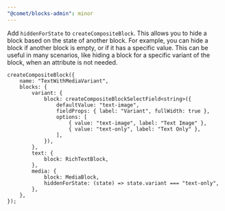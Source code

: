 ```yaml
---
"@comet/blocks-admin": minor
---
```


Add `hiddenForState` to `createCompositeBlock`. This allows you to hide a block based on the state of another block.
For example, you can hide a block if another block is empty, or if it has a specific value. This can be useful in many scenarios, like hiding a block for a specific variant of the block, when an attribute is not needed.

```tsx
createCompositeBlock({
    name: "TextWithMediaVariant",
    blocks: {
        variant: {
            block: createCompositeBlockSelectField<string>({
                defaultValue: "text-image",
                fieldProps: { label: "Variant", fullWidth: true },
                options: [
                    { value: "text-image", label: "Text Image" },
                    { value: "text-only", label: "Text Only" },
                ],
            }),
        },
        text: {
            block: RichTextBlock,
        },
        media: {
            block: MediaBlock,
            hiddenForState: (state) => state.variant === "text-only",
        },
    },
});
```
